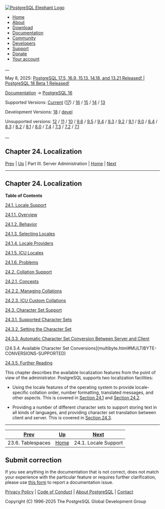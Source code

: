 [ ![PostgreSQL Elephant Logo](/media/img/about/press/elephant.png) ](/)

  * [Home](/ "Home")
  * [About](/about/ "About")
  * [Download](/download/ "Download")
  * [Documentation](/docs/ "Documentation")
  * [Community](/community/ "Community")
  * [Developers](/developer/ "Developers")
  * [Support](/support/ "Support")
  * [Donate](/about/donate/ "Donate")
  * [Your account](/account/ "Your account")

__

May 8, 2025: [ PostgreSQL 17.5, 16.9, 15.13, 14.18, and 13.21 Released! ](/about/news/postgresql-175-169-1513-1418-and-1321-released-3072/) | [ PostgreSQL 18 Beta 1 Released! ](/about/news/postgresql-18-beta-1-released-3070/)

[Documentation](/docs/ "Documentation") -> [PostgreSQL
16](/docs/16/index.html)

Supported Versions: [Current](/docs/current/charset.html "PostgreSQL 17 -
Chapter 24. Localization") ([17](/docs/17/charset.html "PostgreSQL 17 -
Chapter 24. Localization")) / [16](/docs/16/charset.html "PostgreSQL 16 -
Chapter 24. Localization") / [15](/docs/15/charset.html "PostgreSQL 15 -
Chapter 24. Localization") / [14](/docs/14/charset.html "PostgreSQL 14 -
Chapter 24. Localization") / [13](/docs/13/charset.html "PostgreSQL 13 -
Chapter 24. Localization")

Development Versions: [18](/docs/18/charset.html "PostgreSQL 18 -
Chapter 24. Localization") / [devel](/docs/devel/charset.html "PostgreSQL
devel - Chapter 24. Localization")

Unsupported versions: [12](/docs/12/charset.html "PostgreSQL 12 -
Chapter 24. Localization") / [11](/docs/11/charset.html "PostgreSQL 11 -
Chapter 24. Localization") / [10](/docs/10/charset.html "PostgreSQL 10 -
Chapter 24. Localization") / [9.6](/docs/9.6/charset.html "PostgreSQL 9.6 -
Chapter 24. Localization") / [9.5](/docs/9.5/charset.html "PostgreSQL 9.5 -
Chapter 24. Localization") / [9.4](/docs/9.4/charset.html "PostgreSQL 9.4 -
Chapter 24. Localization") / [9.3](/docs/9.3/charset.html "PostgreSQL 9.3 -
Chapter 24. Localization") / [9.2](/docs/9.2/charset.html "PostgreSQL 9.2 -
Chapter 24. Localization") / [9.1](/docs/9.1/charset.html "PostgreSQL 9.1 -
Chapter 24. Localization") / [9.0](/docs/9.0/charset.html "PostgreSQL 9.0 -
Chapter 24. Localization") / [8.4](/docs/8.4/charset.html "PostgreSQL 8.4 -
Chapter 24. Localization") / [8.3](/docs/8.3/charset.html "PostgreSQL 8.3 -
Chapter 24. Localization") / [8.2](/docs/8.2/charset.html "PostgreSQL 8.2 -
Chapter 24. Localization") / [8.1](/docs/8.1/charset.html "PostgreSQL 8.1 -
Chapter 24. Localization") / [8.0](/docs/8.0/charset.html "PostgreSQL 8.0 -
Chapter 24. Localization") / [7.4](/docs/7.4/charset.html "PostgreSQL 7.4 -
Chapter 24. Localization") / [7.3](/docs/7.3/charset.html "PostgreSQL 7.3 -
Chapter 24. Localization") / [7.2](/docs/7.2/charset.html "PostgreSQL 7.2 -
Chapter 24. Localization") / [7.1](/docs/7.1/charset.html "PostgreSQL 7.1 -
Chapter 24. Localization")

__

Chapter 24. Localization  
---  
[Prev](manage-ag-tablespaces.html "23.6. Tablespaces")  | [Up](admin.html "Part III. Server Administration") | Part III. Server Administration | [Home](index.html "PostgreSQL 16.9 Documentation") |  [Next](locale.html "24.1. Locale Support")  
  
* * *

## Chapter 24. Localization

**Table of Contents**

[24.1. Locale Support](locale.html)

    

[24.1.1. Overview](locale.html#LOCALE-OVERVIEW)

[24.1.2. Behavior](locale.html#LOCALE-BEHAVIOR)

[24.1.3. Selecting Locales](locale.html#LOCALE-SELECTING-LOCALES)

[24.1.4. Locale Providers](locale.html#LOCALE-PROVIDERS)

[24.1.5. ICU Locales](locale.html#ICU-LOCALES)

[24.1.6. Problems](locale.html#LOCALE-PROBLEMS)

[24.2. Collation Support](collation.html)

    

[24.2.1. Concepts](collation.html#COLLATION-CONCEPTS)

[24.2.2. Managing Collations](collation.html#COLLATION-MANAGING)

[24.2.3. ICU Custom Collations](collation.html#ICU-CUSTOM-COLLATIONS)

[24.3. Character Set Support](multibyte.html)

    

[24.3.1. Supported Character Sets](multibyte.html#MULTIBYTE-CHARSET-SUPPORTED)

[24.3.2. Setting the Character Set](multibyte.html#MULTIBYTE-SETTING)

[24.3.3. Automatic Character Set Conversion Between Server and
Client](multibyte.html#MULTIBYTE-AUTOMATIC-CONVERSION)

[24.3.4. Available Character Set Conversions](multibyte.html#MULTIBYTE-
CONVERSIONS-SUPPORTED)

[24.3.5. Further Reading](multibyte.html#MULTIBYTE-FURTHER-READING)

This chapter describes the available localization features from the point of
view of the administrator. PostgreSQL supports two localization facilities:

  * Using the locale features of the operating system to provide locale-specific collation order, number formatting, translated messages, and other aspects. This is covered in [Section 24.1](locale.html "24.1. Locale Support") and [Section 24.2](collation.html "24.2. Collation Support").

  * Providing a number of different character sets to support storing text in all kinds of languages, and providing character set translation between client and server. This is covered in [Section 24.3](multibyte.html "24.3. Character Set Support").

* * *

[Prev](manage-ag-tablespaces.html "23.6. Tablespaces")  | [Up](admin.html "Part III. Server Administration") |  [Next](locale.html "24.1. Locale Support")  
---|---|---  
23.6. Tablespaces  | [Home](index.html "PostgreSQL 16.9 Documentation") |  24.1. Locale Support  
  
## Submit correction

If you see anything in the documentation that is not correct, does not match
your experience with the particular feature or requires further clarification,
please use [this form](/account/comments/new/16/charset.html/) to report a
documentation issue.

[Privacy Policy](/about/privacypolicy) | [Code of Conduct](/about/policies/coc/) | [About PostgreSQL](/about/) | [Contact](/about/contact/)  

Copyright (C) 1996-2025 The PostgreSQL Global Development Group

